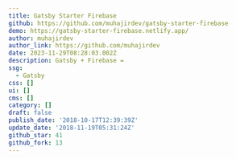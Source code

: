 ```yaml
---
title: Gatsby Starter Firebase
github: https://github.com/muhajirdev/gatsby-starter-firebase
demo: https://gatsby-starter-firebase.netlify.app/
author: muhajirdev
author_link: https://github.com/muhajirdev
date: 2023-11-29T08:28:03.002Z
description: Gatsby + Firebase =
ssg:
  - Gatsby
css: []
ui: []
cms: []
category: []
draft: false
publish_date: '2018-10-17T12:39:39Z'
update_date: '2018-11-19T05:31:24Z'
github_star: 41
github_fork: 13
---
```

